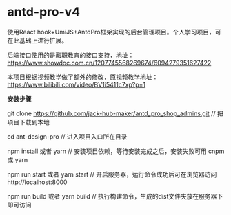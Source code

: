 # antd-pro-v4
使用React hook+UmiJS+AntdPro框架实现的后台管理项目。个人学习项目，可在此基础上进行扩展。

后端接口使用的是融职教育的接口支持，地址：https://www.showdoc.com.cn/1207745568269674/6094279351627422

本项目根据视频教学做了额外的修改，原视频教学地址：https://www.bilibili.com/video/BV1i5411c7xp?p=1


**安装步骤**

git clone https://github.com/jack-hub-maker/antd_pro_shop_admins.git     // 把项目下载到本地

cd ant-design-pro    // 进入项目入口所在目录

npm install 或者 yarn    // 安装项目依赖，等待安装完成之后，安装失败可用 cnpm 或 yarn

npm run start 或者 yarn start    // 开启服务器，运行命令成功后可在浏览器访问 http://localhost:8000

npm run build 或者 yarn build    // 执行构建命令，生成的dist文件夹放在服务器下即可访问
